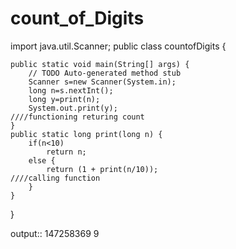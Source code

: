 # count_of_Digits

import java.util.Scanner;
public class countofDigits {

	public static void main(String[] args) {
		// TODO Auto-generated method stub
		Scanner s=new Scanner(System.in);
		long n=s.nextInt();
		long y=print(n);
		System.out.print(y);                                                       ////functioning returing count
	}
	public static long print(long n) {
		if(n<10) 
			return n; 
		else {
			return (1 + print(n/10));                                               ////calling function
		}
	}
}


output::
147258369
9
